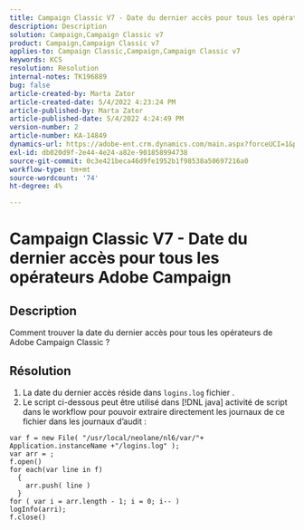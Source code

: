 ```yaml
---
title: Campaign Classic V7 - Date du dernier accès pour tous les opérateurs Adobe Campaign
description: Description
solution: Campaign,Campaign Classic v7
product: Campaign,Campaign Classic v7
applies-to: Campaign Classic,Campaign,Campaign Classic v7
keywords: KCS
resolution: Resolution
internal-notes: TK196889
bug: false
article-created-by: Marta Zator
article-created-date: 5/4/2022 4:23:24 PM
article-published-by: Marta Zator
article-published-date: 5/4/2022 4:24:49 PM
version-number: 2
article-number: KA-14849
dynamics-url: https://adobe-ent.crm.dynamics.com/main.aspx?forceUCI=1&pagetype=entityrecord&etn=knowledgearticle&id=83ef7582-c6cb-ec11-a7b5-6045bd00d4f5
exl-id: db020d9f-2e44-4e24-a82e-901858994738
source-git-commit: 0c3e421beca46d9fe1952b1f98538a50697216a0
workflow-type: tm+mt
source-wordcount: '74'
ht-degree: 4%

---
```


# Campaign Classic V7 - Date du dernier accès pour tous les opérateurs Adobe Campaign

## Description


Comment trouver la date du dernier accès pour tous les opérateurs de Adobe Campaign Classic ?


## Résolution


1. La date du dernier accès réside dans `logins.log` fichier .
2. Le script ci-dessous peut être utilisé dans [!DNL java] activité de script dans le workflow pour pouvoir extraire directement les journaux de ce fichier dans les journaux d’audit :

```
var f = new File( "/usr/local/neolane/nl6/var/"+ Application.instanceName +"/logins.log" );
var arr = ;
f.open()
for each(var line in f)
  {
    arr.push( line )
  }
for ( var i = arr.length - 1; i = 0; i-- )
logInfo(arri);
f.close()
```
